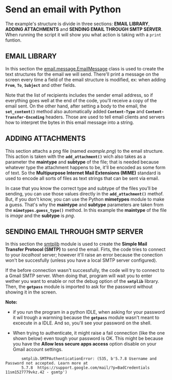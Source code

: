 # Send an email with Python

The example's structure is divide in three sections: **EMAIL LIBRARY**, **ADDING ATTACHMENTS** and **SENDING EMAIL THROUGH SMTP SERVER**.  When running the script it
will show you what action is taking with a `print` funtion. 

## EMAIL LIBRARY

In this section the [email.message.EmailMessage](https://docs.python.org/3/library/email.message.html#email.message.EmailMessage) class is used to create the text 
structures for the email we will send. There'll print a message on the screen every time a field of the email structure is modified, ex: 
when adding **`From`**, **`To`**, **`Subject`** and other fields. 

Note that the list of recipients includes the sender email address, so if everything goes well at the end of the code, you'll receive a copy of the email sent. On the
other hand, after setting a body to the email, the **`set_content()`** method also automatically added **`Content-Type`** and **`Content-Transfer-Encoding`** headers. 
Those are used to tell email clients and servers how to interpret the bytes in this email message into a string.

## ADDING ATTACHMENTS

This section attachs a png file (named *example.png*) to the email structure. This action is taken with the **`add_attachment()`** wich also takes as a parameter the 
**maintype** and **subtype** of the file; that is needed because whatever type the attachment happens to be, it'll be encoded as some form of text. So the **Multipurpose 
Internet Mail Extensions (MIME)** standard is used to encode all sorts of files as text strings that can be sent via email. 

In case that you know the correct type and subtype of the files you’ll be sending, you can use those values directly in the **`add_attachment()`** methof. But, if you 
don't know, you can use the Python **mimetypes** module to make a guess. That's why the **maintype** and **subtype** parameters are taken from the 
**`mimetypes.guess_type()`** method. In this example the **maintype** of the file is *image* and the **subtype** is *png*.

## SENDING EMAIL THROUGH SMTP SERVER

In this section the [smtplib](https://docs.python.org/3/library/smtplib.html) module is used to create the **Simple Mail Transfer Protocol (SMTP)** to send the email.
Firts, the code tries to connect to your *localhost* server; however it'll raise an error because the conection won't be succesfully (unless you have a local SMTP 
server configured). 

If the before connection wasn't successfully, the code will try to connect to a Gmail SMTP server. When doing that, program will wait you to enter wether you want to 
enable or not the debug option of the **`smtplib`** library. Then, the **`getpass`** module is imported to ask for the password without showing it in the screen. 


 **Note:** 
 
 * if you run the program in a python IDLE, when asking for your password it wil trough a warnning because the **`getpass`** module wasn't meant to excecute in a IDLE. 
   And so, you'll see your password on the shell.
 
 * When trying to authenticate, it might raise a fail connection (like the one shown below) even tough your password is OK. This might be because you have the 
   **Allow less secure apps access** option disable on your Gmail account settings. 
 ~~~
        smtplib.SMTPAuthenticationError: (535, b'5.7.8 Username and Password not accepted. Learn more at
        5.7.8  https://support.google.com/mail/?p=BadCredentials 11sm1527779vkz.42 - gsmtp')
 ~~~

